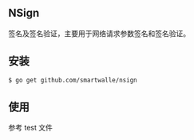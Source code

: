 ## NSign

签名及签名验证，主要用于网络请求参数签名和签名验证。

## 安装

```bash
$ go get github.com/smartwalle/nsign
```

## 使用

参考 test 文件